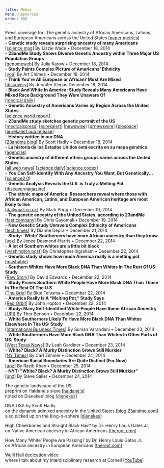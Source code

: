 ```yaml
---
title: Media
menu: Resources
order: 300
---
```

<span class="title">Press coverage for: The genetic ancestry of African Americans, Latinos, and European Americans across the United States</span> [[paper metrics](http://www.altmetric.com/details.php?domain=www.cell.com&citation_id=2996515)]
<br/>- **Genetic study reveals surprising ancestry of many Americans**
<br/>[[science mag](http://news.sciencemag.org/biology/2014/12/genetic-study-reveals-surprising-ancestry-many-americans)] By Lizzie Wade • December 18, 2014
<br/>- **23andMe Study Shows Diverse Genetic Ancestry within Three Major US Population Groups** 
<br/>[[genomeweb](https://www.genomeweb.com/genetic-research/23andme-study-shows-diverse-genetic-ancestry-within-three-major-us-population)] By Julia Karow • December 18, 2014
<br/>- **Study Paints Complex Picture of Americans’ Ethnicity** 
<br/>[[voa](http://www.voanews.com/content/study-paints-complex-picture-american-ethnicity/2564901.html)] By Art Chimes • December 18, 2014
<br/>- **Think You're All European or African? Most Are Mixed**
<br/>[[discovery][discovery]]  By Jennifer Viegas December 18, 2014
<br/>- **Black And White In America: Study Reveals Many Americans Have Mixed Race Background They Were Unaware Of**
<br/>[[medical daily](http://www.medicaldaily.com/black-and-white-america-study-reveals-many-americans-have-mixed-race-background-they-314920)]
<br/>- **Genetic Ancestry of Americans Varies by Region Across the United States**
<br/>[[science world report](http://www.scienceworldreport.com/articles/20271/20141219/genetic-ancestry-americans-varies-region-united-states.htm)]
<br/>- **23andMe study sketches genetic portrait of the US** 
<br/>[[medicalxpress][medicalxpress]] [[eurekalert][eurekalert]] [[newswise][newswise]] [[prnewswire][prnewswire]] [[biospace][biospace]] [[eurekalert pub release][eurekalertpub]]
<br/>- **History written in our DNA**
<br/>[[23andme blog][23andmeblog]] By Scott Hadly • December 18, 2014
<br/>- **La historia de los Estados Unidos está escrita en su mapa genético** 
<br/>[[agencias](http://www.agenciasinc.es/Noticias/La-historia-de-los-Estados-Unidos-esta-escrita-en-su-mapa-genetico)]
<br/>- **Genetic ancestry of different ethnic groups varies across the United States**
<br/>[[all web news](http://www.allwebsolutions.net/science-technology/genetic-ancestry-of-different-ethnic-groups-varies-across-the-united-states/)] [[science daily](http://www.sciencedaily.com/releases/2014/12/141218131409.htm)][[science codex](http://www.sciencecodex.com/genetic_ancestry_of_different_ethnic_groups_varies_across_the_united_states-147844)]
<br/>- **You Can Self-identify With Any Ancestry You Want, But Genetically...** 
<br/>[[science2.0](http://www.science20.com/news_articles/you_can_selfidentify_with_any_ancestry_you_want_but_genetically-151564)]
<br/>- **Genetic Analysis Reveals the U.S. is Truly a Melting Pot**
<br/>[[discovermagazine](http://blogs.discovermagazine.com/d-brief/2014/12/19/genetic-melting-pot/?utm_source=feedburner&utm_medium=feed&utm_campaign=Feed%3A%20DiscoverTopStories%20%28Discover%20Top%20Stories%29#.VJhK7MAAA)]
<br/>- **The ethnic maps of America: Researchers reveal where those with African American, Latino, and European American heritage are most likely to live**
<br/>[[dailymail.co.uk](http://www.dailymail.co.uk/sciencetech/article-2881198/The-ethnic-map-America-Researchers-reveal-African-Americans-Latinos-European-American-heritage-likely-live.html)] By Mark Prigg • December 19, 2014
<br/>- **The genetic ancestry of the United States, according to 23andMe**
<br/>[[fast company](http://www.fastcompany.com/3040191/the-genetic-ancestry-of-the-united-states-according-to-23andme)] By Chris Gayomali • December 19, 2014
<br/>- **New Genetic Study Unravels Complex Ethnicity of Americans**  
[[tech times](http://www.techtimes.com/articles/22644/20141221/new-genetic-study-unravels-complex-ethnicity-americans.htm)] By Dianne Depra • December 21,2014
<br/>- **Study: ‘White’ Southerners have more African ancestry than they know**
<br/>[[vox](http://www.vox.com/2014/12/22/7431391/guess-where-white-americans-have-the-most-african-ancestry)] By Jenee Desmond-Harris • December 22, 2014
<br/>- **A lot of Southern whites are a little bit black**
<br/>[[washington post](http://www.washingtonpost.com/blogs/wonkblog/wp/2014/12/22/a-lot-of-southern-whites-are-a-little-bit-black/)] By Christopher Ingraham  • December 22, 2014
<br/>- **Genetic study shows how much America really is a melting pot**
<br/>[[mashable](http://mashable.com/2014/12/21/americans-mixed-ancestry/)]
<br/>- **Southern Whites Have More Black DNA Than Whites In The Rest Of US: Study**
<br/>[[Raw Story](http://www.rawstory.com/rs/2014/12/southern-whites-have-more-black-dna-than-whites-in-the-rest-of-us-study/)] By David Edwards • December 22, 2014
<br/>- **Study Proves Southern White People Have More Black DNA Than Those In The Rest Of The U.S** 
<br/>[[The Grio](http://thegrio.com/2014/12/22/study-southern-white-people-more-black-dna/)] By Blue Telusma • December 22, 2014
<br/>- **America Really Is A “Melting Pot,” Study Says** 
<br/>[[Red Orbit](http://www.redorbit.com/news/science/1113303795/america-really-is-a-melting-pot-study-says-122214/)] By John Hopton • December 22, 2014
<br/>- **Study: Many Self-Identified White People Have Some African Ancestry** 
<br/>[[UPI](http://www.upi.com/Science_News/2014/12/22/Study-Many-self-identified-white-people-have-some-African-ancestry/5941419305079/)] By Thor Benson • December 22, 2014
<br/>- **White Southerners Likely To Have More Black DNA Than Whites Elsewhere In The US: Study**
<br/>[[International Business Times](http://www.ibtimes.com/white-southerners-likely-have-more-black-dna-whites-elsewhere-us-study-1765498)] By Suman Varandani • December 23, 2014
<br/>- **White Southerners Have More Black DNA Than Whites In Other Parts of US: Study**
<br/>[[West Texas News](http://wtexas.com/content/14121420-white-southerners-have-more-black-dna-whites-other-parts-us)] By Leah Gardiner • December 23, 2014
<br/>- **White? Black? A Murky Distinction Grows Still Murkier**
<br/>[[NY Times](http://www.nytimes.com/2014/12/25/science/23andme-genetic-ethnicity-study.html)] By Carl Zimmer • December 24, 2014
<br/>- **American Racial Boundaries Are Quite Distinct (For Now)**
<br/>[[unz](http://www.unz.com/gnxp/american-racial-boundaries-are-quite-distinct-for-now/)] By Razib Khan • December 25, 2014
<br/>- **NYT: "White? Black? A Murky Distinction Grows Still Murkier"**
<br/>[[unz](http://www.unz.com/isteve/nyt-white-black-a-murky-distinction-grows-still-murkier/?utm_source=feedly&utm_reader=feedly&utm_medium=rss&utm_campaign=nyt-white-black-a-murky-distinction-grows-still-murkier)] By Steve Sailer • December 24, 2014



<span class="title">The genetic landscape of the US</span>
<br/>preprint on Haldane's sieve [[haldane's][haldanes]]
<br/>noted on Dienekes' blog [[dienekes][dienekes2]]

<span class="title">DNA USA</span> 
by Scott Hadly
<br/>on the dynamic admixed ancestry in the United States [[blog.23andme.com][23andme]]
<br/>also picked up on the blog-o-sphere [[dienekes][dienekes]]

<span class="title">High Cheekbones and Straight Black Hair?</span> 
by Dr. Henry Louis Gates Jr.
<br/>on Native American ancestry in African Americans [[theroot.com][theroot-2014-04]]

<span class="title">How Many ‘White’ People Are Passing?</span> 
by Dr. Henry Louis Gates Jr.
<br/>on African ancestry in European Americans [[theroot.com][theroot-2014-03]]

<span class="title">Weill Hall dedication video</span>
<br/>where I talk about my interdisciplinary research at Cornell [[YouTube][weill]]

[23andmeblog]: http://blog.23andme.com/23andme-research/history-written-in-our-dna/
[eurekalertpub]: http://www.eurekalert.org/pub_releases/2014-12/cp-gao121114.php
[eurekalert]: http://www.eurekalert.org/pub_releases/2014-12/epr-2ss121814.php
[prnewswire]: http://www.prnewswire.com/news-releases/23andme-study-sketches-genetic-portrait-of-the-united-states-300011931.html
[biospace]: http://www.biospace.com/news_story.aspx?StoryID=358782&full=1
[newswise]: http://www.newswise.com/articles/23andme-study-sketches-genetic-portrait-of-the-united-states
[medicalxpress]: http://medicalxpress.com/news/2014-12-23andme-genetic-portrait.html
[discovery]: http://news.discovery.com/human/genetics/think-youre-all-european-or-african-most-are-mixed-141218.htm
[dienekes2]: http://dienekes.blogspot.com/2014/09/23andme-mega-study-on-different.html
[haldanes]: http://haldanessieve.org/2014/09/19/the-genetic-ancestry-of-african-latino-and-european-americans-across-the-united-states/
[weill]: http://www.youtube.com/watch?v=J3uwNFtblxs
[theroot-2014-04]: http://www.theroot.com/articles/history/2014/04/why_most_black_people_aren_t_part_indian.html
[theroot-2014-03]: http://www.theroot.com/articles/history/2014/03/how_many_white_people_have_hidden_black_ancestry.html?wpisrc=topstories 
[23andme]: http://blog.23andme.com/23andme-research/dna-usa-2/
[dienekes]: http://dienekes.blogspot.com/2014/03/admixture-in-us-populations.html
